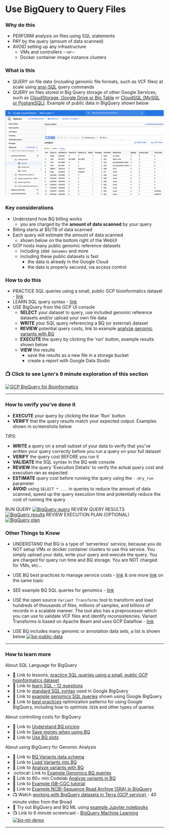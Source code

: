 # Use BigQuery to Query Files

### Why do this
 - PERFORM analysis on files using SQL statements
 - PAY by the query (amount of data scanned)
 - AVOID setting up any infrastructure 
    - VMs and controllers --or-- 
    - Docker container image instance clusters

### What is this
 - QUERY on file data (including genomic file formats, such as VCF files) at scale using [ansi-SQL](https://en.wikipedia.org/wiki/SQL) query commands
 - QUERY on files stored in Big Query storage of other Google Services, such as [CloudStorage, Google Drive or Big Table](https://cloud.google.com/bigquery/external-data-sources) or [CloudSQL (MySQL or PostgreSQL)](https://cloud.google.com/bigquery/docs/cloud-sql-federated-queries). Example of public data in BigQuery shown below

 ![Big Query Public Genomics Dataset Example](/images/bq-public-genomics-data.png)

### Key considerations
 - Understand how BQ billing works 
    - you are charged by the **amount of data scanned** by your query
 - Billing starts at $5/TB of data scanned
 - Each query will estimate the amount of data scanned 
    - shown below on the bottom right of the WebUI
 - GCP hosts many public genomic reference datasets
   - including `1000 Genomes` and more
   - including these public datasets is fast
      - the data is already in the Google Cloud
      - the data is properly secured, via access control 

### How to do this
 - PRACTICE SQL queries using a small, public GCP bioinformatics dataset - [link](https://github.com/lynnlangit/gcp-for-bioinformatics/blob/master/1_Files_%26_Data/6a_SQLQuestions.md)
 - LEARN SQL query syntax - [link](https://www.w3schools.com/sql/sql_intro.asp)
 - USE BigQuery from the GCP UI console
    - **SELECT** your dataset to query, use included genomic reference datasets and/or upload your own file data
    - **WRITE** your SQL query referencing a BQ (or external) dataset 
    - **REVIEW** potential query costs, link to example [analyze genomic variants with BQ](https://cloud.google.com/genomics/docs/tutorials/analyze-variants-advanced)
    - **EXECUTE** the query by clicking the 'run' button, example results shown below
    - **VIEW** the results 
      - save the results as a new file in a storage bucket
      - create a report with Google Data Studio

 ### 📺 Click to see Lynn's 9 minute exploration of this section  
[![GCP BigQuery for Bioinformatics](http://img.youtube.com/vi/bWI8JPR9h0E/0.jpg)](http://www.youtube.com/watch?v=bWI8JPR9h0E "GCP BigQuery for Bioinformatics")

-----
### How to verify you've done it
 - **EXECUTE** your query by clicking the blue 'Run' button 
 - **VERIFY** that the query results match your expected output. Examples shown in screenshots below

 TIPS:
 - **WRITE** a query on a small subset of your data to verify that you've written your query correctly before you run a query on your full dataset
 - **VERIFY** the query cost BEFORE you run it 
 - **VALIDATE** the SQL syntax in the BQ web console
  - **REVIEW** the query 'Execution Details' to verify the actual query cost and execution ran as expected
  - **ESTIMATE** query cost before running the query using the `--dry_run` parameter 
 - **AVOID** using `SELECT * ...` in queries to reduce the amount of data scanned, speed up the query execution time and potentially reduce the cost of running the query

 
 RUN QUERY
 [![BigQuery query](/images/query.png)]()
 REVIEW QUERY RESULTS
 [![BigQuery results](/images/results.png)]()
 REVIEW EXECUTION PLAN (OPTIONAL)
  [![BigQuery plan](/images/plan.png)]()

### Other Things to Know
 
 - UNDERSTAND that BQ is a type of 'serverless' service, because you do NOT setup VMs or docker container clusters to use this service.  You simply upload your data, write your query and execute the query.  You are charged for query run time and BQ storage.  You are NOT charged for VMs, etc...

 - USE BQ best practices to manage service costs - [link](https://cloud.google.com/blog/products/data-analytics/cost-optimization-best-practices-for-bigquery) & one more [link](https://cloud.google.com/bigquery/docs/best-practices-costs) on the same topic
 - SEE example BQ SQL queries for genomics - [link](https://github.com/verilylifesciences/variant-qc/tree/master/sql)
 - USE the open source `Variant Transforms` tool to transform and load hundreds of thousands of files, millions of samples, and billions of records in a scalable manner. The tool also has a preprocessor which you can use to validate VCF files and identify inconsistencies. Variant Transforms is based on Apache Beam and uses GCP Dataflow - [link](https://cloud.google.com/life-sciences/docs/how-tos/variant-transforms)

 - USE BQ includes many genomic or annotation data sets, a list is shown below
 [![bq-public-data](/images/bq-public-data.png)]()

 -------


### How to learn more
About SQL Language for BigQuery
 - 📘 Link to lessons, [practice SQL queries using a small, public GCP bioinformatics dataset](https://github.com/lynnlangit/gcp-for-bioinformatics/blob/master/1_Files_%26_Data/6a_SQLQuestions.md)
 - 📘 Link to [learn SQL - 12 questions](https://en.wikibooks.org/wiki/Data_Management_in_Bioinformatics/SQL_Exercises)
 - 📘 Link to [standard SQL syntax](https://cloud.google.com/bigquery/docs/reference/standard-sql/query-syntax) used in Google BigQuery  
  - 📘 Link to [example genomics SQL queries](https://codelabs.developers.google.com/codelabs/genomics-vcfbq/#4) shown using Google BigQuery 
  - 📘 Link to [best practices](https://cloud.google.com/bigquery/docs/best-practices-performance-compute) optimization patterns for using Google BigQuery, including how to optimize `JOIN` and other types of queries  
   
About controlling costs for BigQuery   
 - 📘 Link to [Understand BQ pricing](https://cloud.google.com/bigquery/pricing)
 - 📘 Link to [Save money when using BQ](https://www.linkedin.com/pulse/5-ways-save-money-google-bigquery-rob-larter/)
 - 📘 Link to [Use BQ slots](https://cloud.google.com/blog/products/data-analytics/introducing-bigquery-flex-slots)

 About using BigQuery for Genomic Analysis
 - 📘 Link to [BQ Variants data schema](https://cloud.google.com/genomics/docs/how-tos/bigquery-variants-schema)
 - 📘 Link to [Load Variants into BQ](https://cloud.google.com/genomics/docs/how-tos/load-variants#transform-pipeline)
 - 📘 Link to [Analyze variants with BQ](https://cloud.google.com/genomics/docs/tutorials/analyze-variants-advanced)
 - :octocat: Link to [Example Genomics BQ queries](https://github.com/googlegenomics/bigquery-examples/tree/master/1000genomes)
 - 📘 Link to 60+ min Codelab [Analyze variants in BQ](https://codelabs.developers.google.com/codelabs/genomics-vcfbq/#0)
 - 📘 Link to [Example ISB-CGC tutorial](https://isb-cancer-genomics-cloud.readthedocs.io/en/latest/sections/progapi/bigqueryGUI/WalkthroughOfGoogleBigQuery.html)
  - 📘 Link to [Example NCBI-Sequence Read Archive (SRA) in BigQuery](https://www.ncbi.nlm.nih.gov/sra/docs/sra-bigquery/)
 - 📺 Watch [working with BigQuery datasets in Terra (GCP service) ](https://www.youtube.com/watch?v=jOmCCo3EJr0) - 40 minute video from the Broad
 - 📙 Try out BigQuery and BQ ML using [example Jupyter notebooks](https://github.com/lynnlangit/gcp-for-bioinformatics/tree/master/3_Machine_Learning/Jupyter_Notebook_Examples)
 - 📺 Link to 6 minute screencast - [BigQuery Machine Learning](https://www.linkedin.com/learning/google-cloud-platform-for-machine-learning-essential-training/predict-via-bigquery-ml)
[![bq-ml-demo](/images/bq-ml-demo.png)](https://www.linkedin.com/learning/google-cloud-platform-for-machine-learning-essential-training/predict-via-bigquery-ml) 

---
